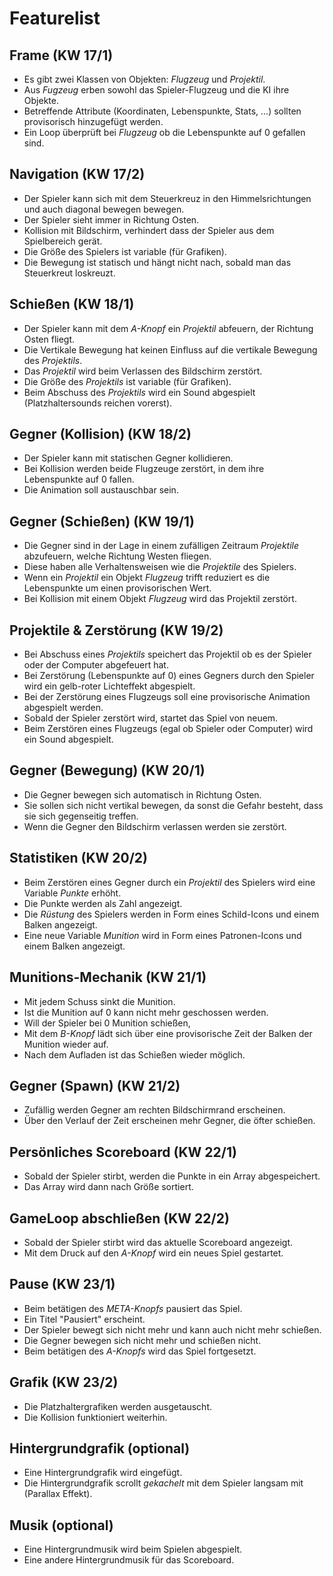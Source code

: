# Featurelist

## Frame (KW 17/1)
- Es gibt zwei Klassen von Objekten: *Flugzeug* und *Projektil*.
- Aus *Fugzeug* erben sowohl das Spieler-Flugzeug und die KI ihre Objekte.
- Betreffende Attribute (Koordinaten, Lebenspunkte, Stats, ...) sollten provisorisch hinzugefügt werden.
- Ein Loop überprüft bei *Flugzeug* ob die Lebenspunkte auf 0 gefallen sind.

## Navigation (KW 17/2)
- Der Spieler kann sich mit dem Steuerkreuz in den Himmelsrichtungen und auch diagonal bewegen bewegen.
- Der Spieler sieht immer in Richtung Osten.
- Kollision mit Bildschirm, verhindert dass der Spieler aus dem Spielbereich gerät. 
- Die Größe des Spielers ist variable (für Grafiken).
- Die Bewegung ist statisch und hängt nicht nach, sobald man das Steuerkreut loskreuzt.

## Schießen (KW 18/1)
- Der Spieler kann mit dem *A-Knopf* ein *Projektil* abfeuern, der Richtung Osten fliegt.
- Die Vertikale Bewegung hat keinen Einfluss auf die vertikale Bewegung des *Projektils*.
- Das *Projektil* wird beim Verlassen des Bildschirm zerstört.
- Die Größe des *Projektils* ist variable (für Grafiken).
- Beim Abschuss des *Projektils* wird ein Sound abgespielt (Platzhaltersounds reichen vorerst).

## Gegner (Kollision) (KW 18/2)
- Der Spieler kann mit statischen Gegner kollidieren.
- Bei Kollision werden beide Flugzeuge zerstört, in dem ihre Lebenspunkte auf 0 fallen.
- Die Animation soll austauschbar sein.

## Gegner (Schießen) (KW 19/1)
- Die Gegner sind in der Lage in einem zufälligen Zeitraum *Projektile* abzufeuern, welche Richtung Westen fliegen.
- Diese haben alle Verhaltensweisen wie die *Projektile* des Spielers.
- Wenn ein *Projektil* ein Objekt *Flugzeug* trifft reduziert es die Lebenspunkte um einen provisorischen Wert.
- Bei Kollision mit einem Objekt *Flugzeug* wird das Projektil zerstört.

## Projektile & Zerstörung (KW 19/2)
- Bei Abschuss eines *Projektils* speichert das Projektil ob es der Spieler oder der Computer abgefeuert hat.
- Bei Zerstörung (Lebenspunkte auf 0) eines Gegners durch den Spieler wird ein gelb-roter Lichteffekt abgespielt.
- Bei der Zerstörung eines Flugzeugs soll eine provisorische Animation abgespielt werden.
- Sobald der Spieler zerstört wird, startet das Spiel von neuem.
- Beim Zerstören eines Flugzeugs (egal ob Spieler oder Computer) wird ein Sound abgespielt.

## Gegner (Bewegung) (KW 20/1)
- Die Gegner bewegen sich automatisch in Richtung Osten.
- Sie sollen sich nicht vertikal bewegen, da sonst die Gefahr besteht, dass sie sich gegenseitig treffen.
- Wenn die Gegner den Bildschirm verlassen werden sie zerstört.

## Statistiken (KW 20/2)
- Beim Zerstören eines Gegner durch ein *Projektil* des Spielers wird eine Variable *Punkte* erhöht.
- Die Punkte werden als Zahl angezeigt.
- Die *Rüstung* des Spielers werden in Form eines Schild-Icons und einem Balken angezeigt.
- Eine neue Variable *Munition* wird in Form eines Patronen-Icons und einem Balken angezeigt.

## Munitions-Mechanik (KW 21/1)
- Mit jedem Schuss sinkt die Munition.
- Ist die Munition auf 0 kann nicht mehr geschossen werden.
- Will der Spieler bei 0 Munition schießen, 
- Mit dem *B-Knopf* lädt sich über eine provisorische Zeit der Balken der Munition wieder auf.
- Nach dem Aufladen ist das Schießen wieder möglich.

## Gegner (Spawn) (KW 21/2)
- Zufällig werden Gegner am rechten Bildschirmrand erscheinen.
- Über den Verlauf der Zeit erscheinen mehr Gegner, die öfter schießen.

## Persönliches Scoreboard (KW 22/1)
- Sobald der Spieler stirbt, werden die Punkte in ein Array abgespeichert.
- Das Array wird dann nach Größe sortiert.

## GameLoop abschließen (KW 22/2)
- Sobald der Spieler stirbt wird das aktuelle Scoreboard angezeigt.
- Mit dem Druck auf den *A-Knopf* wird ein neues Spiel gestartet.

## Pause (KW 23/1)
- Beim betätigen des *META-Knopfs* pausiert das Spiel.
- Ein Titel "Pausiert" erscheint.
- Der Spieler bewegt sich nicht mehr und kann auch nicht mehr schießen.
- Die Gegner bewegen sich nicht mehr und schießen nicht.
- Beim betätigen des *A-Knopfs* wird das Spiel fortgesetzt.

## Grafik (KW 23/2)
- Die Platzhaltergrafiken werden ausgetauscht.
- Die Kollision funktioniert weiterhin.

## Hintergrundgrafik (optional)
- Eine Hintergrundgrafik wird eingefügt.
- Die Hintergrundgrafik scrollt *gekachelt* mit dem Spieler langsam mit (Parallax Effekt).

## Musik (optional)
- Eine Hintergrundmusik wird beim Spielen abgespielt.
- Eine andere Hintergrundmusik für das Scoreboard.
